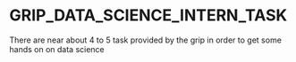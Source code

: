 # GRIP_DATA_SCIENCE_INTERN_TASK
There are near about 4 to 5 task provided by the grip in order to get some hands on on data science 
